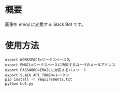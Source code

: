 # 概要

画像を emoji に変換する Slack Bot です。

# 使用方法

```
export WORKSPACE=ワークスペース名
export EMAIL=ワークスペースに所属するユーザのメールアドレス
export PASSWORD=EMAILに対応するパスワード
export SLACK_API_TOKEN=トークン
pip install -r requirements.txt
python bot.py
```

